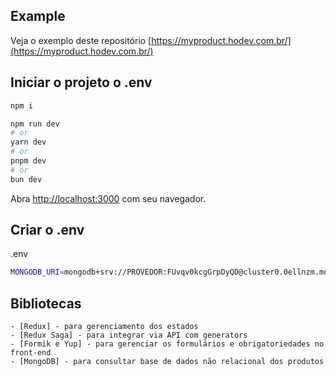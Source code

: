 ## Example
Veja o exemplo deste repositório [https://myproduct.hodev.com.br/](https://myproduct.hodev.com.br/)

## Iniciar o projeto o .env
```bash
npm i

npm run dev
# or
yarn dev
# or
pnpm dev
# or
bun dev
```

Abra [http://localhost:3000](http://localhost:3000) com seu navegador.

## Criar o .env
.env
```bash
MONGODB_URI=mongodb+srv://PROVEDOR:FUvqv0kcgGrpDyQD@cluster0.0ellnzm.mongodb.net/?retryWrites=true&w=majority&appName=Cluster0
```

## Bibliotecas
    - [Redux] - para gerenciamento dos estados
    - [Redux Saga] - para integrar via API com generators
    - [Formik e Yup] - para gerenciar os formulários e obrigatoriedades no front-end
    - [MongoDB] - para consultar base de dados não relacional dos produtos